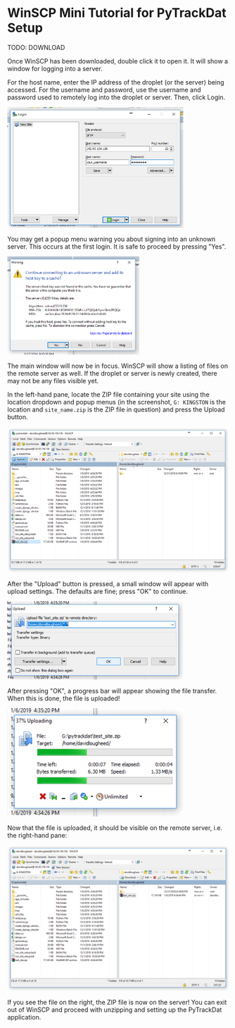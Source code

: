 # WinSCP Mini Tutorial for PyTrackDat Setup

TODO: DOWNLOAD

Once WinSCP has been downloaded, double click it to open it. It will show a
window for logging into a server.

For the host name, enter the IP address of the droplet (or the server) being
accessed. For the username and password, use the username and password used to
remotely log into the droplet or server. Then, click Login.

<img src="../images/winscp1.png" width="400">

You may get a popup menu warning you about signing into an unknown server. This
occurs at the first login. It is safe to proceed by pressing "Yes".

<img src="../images/winscp2.png" width="300">

The main window will now be in focus. WinSCP will show a listing of files on
the remote server as well. If the droplet or server is newly created, there
may not be any files visible yet.

In the left-hand pane, locate the ZIP file containing your site using the
location dropdown and popup menus (in the screenshot, `G: KINGSTON` is the
location and `site_name.zip` is the ZIP file in question) and press the Upload
button.

<img src="../images/winscp3.png" width="600">

After the "Upload" button is pressed, a small window will appear with upload
settings. The defaults are fine; press "OK" to continue.

<img src="../images/winscp4.png" width="400">

After pressing "OK", a progress bar will appear showing the file transfer. When
this is done, the file is uploaded!

<img src="../images/winscp5.png" width="400">

Now that the file is uploaded, it should be visible on the remote server, i.e.
the right-hand pane:

<img src="../images/winscp6.png" width="600">

If you see the file on the right, the ZIP file is now on the server! You can
exit out of WinSCP and proceed with unzipping and setting up the PyTrackDat
application.
